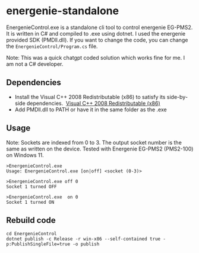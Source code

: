 # energenie-standalone
EnergenieControl.exe is a standalone cli tool to control energenie EG-PMS2. 
It is written in C# and compiled to .exe using dotnet. 
I used the energenie provided SDK (PMDll.dll). If you want to change the code, you can change the `EnergenieControl/Program.cs` file.

Note: This was a quick chatgpt coded solution which works fine for me. I am not a C# developer.
## Dependencies

- Install the Visual C++ 2008 Redistributable (x86) to satisfy its side-by-side dependencies. 
[Visual C++ 2008 Redistributable (x86)](https://www.microsoft.com/en-us/download/details.aspx?id=26368&msockid=3459b86b9e9c6b59158eae589f816a57)
- Add PMDll.dll to PATH or have it in the same folder as the .exe

## Usage
Note: Sockets are indexed from 0 to 3. The output socket number is the same as written on the device.
Tested with Energenie EG-PMS2 (PMS2-100) on Windows 11.
```
>EnergenieControl.exe
Usage: EnergenieControl.exe [on|off] <socket (0-3)>

>EnergenieControl.exe off 0
Socket 1 turned OFF

>EnergenieControl.exe  on 0
Socket 1 turned ON
```

## Rebuild code
```
cd EnergenieControl  
dotnet publish -c Release -r win-x86 --self-contained true -p:PublishSingleFile=true -o publish
```
